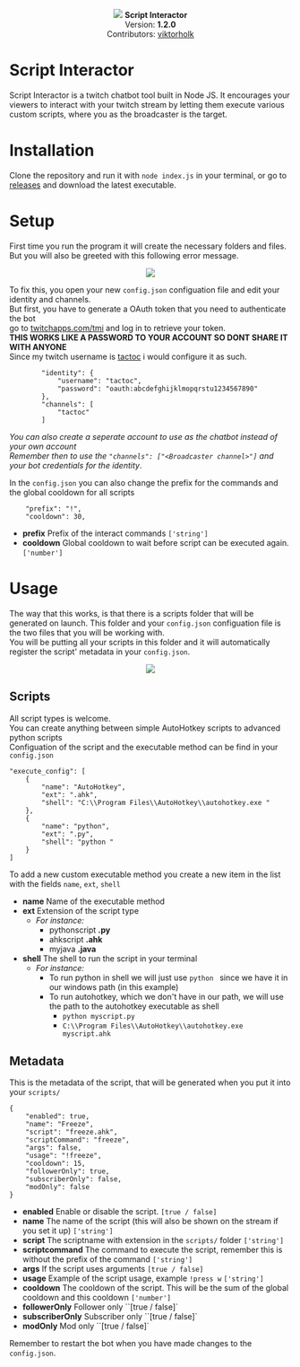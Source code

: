 

<p align="center">
    <img src="https://i.imgur.com/nWw1pUt.png">
  <b>Script Interactor</b><br>
  Version: <b>1.2.0</b><br>
  Contributors: <a href="https://github.com/viktorholk">viktorholk</a></p>

# Script Interactor
Script Interactor is a twitch chatbot tool built in Node JS. It encourages your viewers to interact with your twitch stream by letting them execute various custom scripts, where you as the broadcaster is the target.<br>

# Installation
Clone the repository and run it with ``node index.js`` in your terminal, or go to [releases](https://github.com/viktorholk/Script-Interactor/releases) and download the latest executable.

# Setup
First time you run the program it will create the necessary folders and files.<br>
But you will also be greeted with this following error message.

<p align="center">
    <img src="https://i.imgur.com/0hAEnG7.png"></p>
    
To fix this, you open your new ``config.json`` configuation file and edit your identity and channels.<br>
But first, you have to generate a OAuth token that you need to authenticate the bot<br>
go to [twitchapps.com/tmi](https://twitchapps.com/tmi/) and log in to retrieve your token.<br>
**THIS WORKS LIKE A PASSWORD TO YOUR ACCOUNT SO DONT SHARE IT WITH ANYONE**<br>
Since my twitch username is [tactoc](https://twitch.tv/tactoc) i would configure it as such.
```
        "identity": {
            "username": "tactoc",
            "password": "oauth:abcdefghijklmopqrstu1234567890"
        },
        "channels": [
            "tactoc"
        ]
```
*You can also create a seperate account to use as the chatbot instead of your own account*<br>
*Remember then to use the ``"channels": ["<Broadcaster channel>"]`` and your bot credentials for the identity*.<br>

In the ``config.json`` you can also change the prefix for the commands and the global cooldown for all scripts<br>
```
    "prefix": "!",
    "cooldown": 30,
```
* **prefix** Prefix of the interact commands ``['string']``
* **cooldown** Global cooldown to wait before script can be executed again. ``['number']``

# Usage
The way that this works, is that there is a scripts folder that will be generated on launch. This folder and your ``config.json`` configuation file is the two files that you will be working with.<br >
You will be putting all your scripts in this folder and it will automatically register the script' metadata in your ``config.json``.

<p align="center">
    <img src="https://i.imgur.com/jOxb6Yb.png"></p>
    
    
## Scripts
All script types is welcome.<br>
You can create anything between simple AutoHotkey scripts to advanced python scripts<br>
Configuation of the script and the executable method can be find in your ``config.json``<br>
```
"execute_config": [
    {
        "name": "AutoHotkey",
        "ext": ".ahk",
        "shell": "C:\\Program Files\\AutoHotkey\\autohotkey.exe "
    },
    {
        "name": "python",
        "ext": ".py",
        "shell": "python "
    }
]
```
To add a new custom executable method you create a new item in the list with the fields ``name``, ``ext``, ``shell``<br >

* **name** Name of the executable method
* **ext**  Extension of the script type
    * *For instance:*
        * pythonscript **.py**
        * ahkscript **.ahk**
        * myjava **.java**
* **shell** The shell to run the script in your terminal
    * *For instance:*
        * To run python in shell we will just use ``python `` since we have it in our windows path (in this example)
        * To run autohotkey, which we don't have in our path, we will use the path to the autohotkey executable as shell
            * ``python myscript.py``
            * ``C:\\Program Files\\AutoHotkey\\autohotkey.exe myscript.ahk``
    

## Metadata
This is the metadata of the script, that will be generated when you put it into your ``scripts/``<br>
``` 
{
    "enabled": true,
    "name": "Freeze",
    "script": "freeze.ahk",
    "scriptCommand": "freeze",
    "args": false,
    "usage": "!freeze",
    "cooldown": 15,
    "followerOnly": true,
    "subscriberOnly": false,
    "modOnly": false
}
```
* **enabled** Enable or disable the script. ``[true / false]``
* **name**  The name of the script (this will also be shown on the stream if you set it up) ``['string']``
* **script** The scriptname with extension in the ``scripts/`` folder ``['string']``
* **scriptcommand** The command to execute the script, remember this is without the prefix of the command ``['string']``
* **args** If the script uses arguments ``[true / false]``
* **usage** Example of the script usage, example ``!press w`` ``['string']``
* **cooldown** The cooldown of the script. This will be the sum of the global cooldown and this cooldown ``['number']``
* **followerOnly** Follower only ``[true / false]`
* **subscriberOnly**  Subscriber only ``[true / false]`
* **modOnly** Mod only ``[true / false]`

Remember to restart the bot when you have made changes to the ``config.json``.
